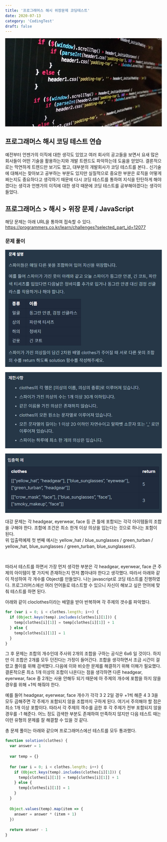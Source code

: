 ```yaml
---
title: '프로그래머스 해시 위장문제 코딩테스트'
date: 2020-07-13
category: 'CodingTest'
draft: false
---
```


![](./images/banner/coding.jpeg)

## 프로그래머스 해시 코딩 테스트 연습

예전부터 언젠가의 이직에 대한 생각도 있었고 여러 회사의 공고들을 보면서 요새 많은 회사들이 어떤
기술을 활용하는지와 개발 트렌드도 파악하는데 도움을 얻었다.
결론적으로는 막연하게 트렌드만 보기도 했고, 대부분의 개발회사가 코딩 테스트를 본다..
신기술에 대해서는 찾아보고 공부하는 부분도 있지만 실질적으로 중요한 부분은 로직을 어떻게
짜는지도 중요하다고 생각하기 때문에 다시 코딩 테스트를 통하여 지식을 탄탄하게 해야겠다는 생각과
언젠가의 이직에 대한 생각 때문에 코딩 테스트를 공부해야겠다는 생각이 들었다.

## 프로그래머스 > 해시 > 위장 문제 / JavaScript

해당 문제는 아래 URL을 통하여 접속할 수 있다.
<br />
https://programmers.co.kr/learn/challenges?selected_part_id=12077

### 문제 풀이

![](./images/coding_test/hash_1_1.png)

![](./images/coding_test/hash_1_2.png)

![](./images/coding_test/hash_1_3.png)

대강 문제는 각 headgear, eyerwear, face 등 큰 틀에 포함되는 각각 아이템들의 조합을 구해야 한다.
조합에 조건은 최소 한개 이상 의상을 입는다는 것으로 하나는 포함이 된다.
<br />
위 입출력예제 첫 번째 예시는 yellow_hat / blue_sunglasses / green_turban / yellow_hat, blue_sunglasses / green_turban, blue_sunglasses다.

<br />

따라서 테스트를 하면서 가장 먼저 생각한 부분은 각 headgear, eyerwear, face 큰 주제의 아이템이 몇 가지씩 존재하는지 먼저 뽑아내야 한다고 생각했다. 따라서 아래와 같이 작성하여 각 개수를 Object를 만들었다.
나는 javascript로 코딩 테스트를 진행하였다. 프로그러머스에선 여러 언어들로 테스트할 수 있으니 자신이 해보고 싶은
언어에 맞춰 테스트를 하면 된다.

아래와 같이 cloclothes이라는 배열을 받아 반복하며 각 주제의 갯수를 파악했다.

```js
for (var i = 0; i < clothes.length; i++) {
  if (Object.keys(temp).includes(clothes[i][1])) {
    temp[clothes[i][1]] = temp[clothes[i][1]] + 1
  } else {
    temp[clothes[i][1]] = 1
  }
}
```

그 후 문제는 조합의 개수인데 주사위 2개의 조합을 구하는 공식은 6x6 일 것이다. 하지만 이 조합은 2개를 모두 던진다는 가정이 들어간다. 조합을 생각하면서 조금 시간이 걸렸고 풀이를 위해 검색했다..다음에 이와 비슷한 문제를 해결하기 위해 이해가 필요했다.
결론적으론 최소 1개 이상의 조합이 나온다는 점을 생각하면 다른 headgear, eyerwear, face 중 2개는 사용 안해두 되기
때문에 아 주제의 개수에 포함을 하지 않을 경우를 위해 +1씩 해줘야 한다.

예를 들어 headgear, eyerwear, face 개수가 각각 3 2 2일 경우 +1씩 해준 4 3 3을 모두 곱해주면 각 주제가 포함되지 않을 조합까지 구하게 된다. 여기서 주의해야 할 점은 최소 1개 이상 포함이다.
따라서 각 주제의 객수를 곱한 후 각 주제가 전부 포함되지 않을 경우를 -1 해준다. 어느 정도 검색한 부분도 존재하여 만족하지 않지만 다음 테스트 때는 이런 유형의 문제를 잘 해결할 수 있을 것 같다.

총 문제 풀이는 아래와 같으며 프로그래머스에선 테스트를 모두 통과했다.

```js
function solution(clothes) {
  var answer = 1

  var temp = {}

  for (var i = 0; i < clothes.length; i++) {
    if (Object.keys(temp).includes(clothes[i][1])) {
      temp[clothes[i][1]] = temp[clothes[i][1]] + 1
    } else {
      temp[clothes[i][1]] = 1
    }
  }

  Object.values(temp).map(item => {
    answer = answer * (item + 1)
  })

  return answer - 1
}
```

